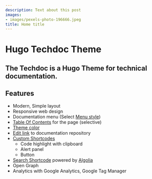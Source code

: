 ```yaml
---
description: Text about this post
images:
- images/pexels-photo-196666.jpeg
title: Home title
---
```


# Hugo Techdoc Theme

## The Techdoc is a Hugo Theme for technical documentation.

## Features

* Modern, Simple layout
* Responsive web design
* Documentation menu (Select [Menu style](getting-started/screenshot/#menu-style))
* [Table Of Contents](sample/table-of-contents/) for the page (selective)
* [Theme color](getting-started/screenshot/#theme-color)
* [Edit link](getting-started/screenshot/#edit-link) to documentation repository
* [Custom Shortcodes](sample/custom-shortcodes/)
  * Code highlight with clipboard
  * Alert panel
  * Button
* [Search Shortcode](sample/search-shortcode/) powered by [Algolia](https://www.algolia.com/)
* Open Graph
* Analytics with Google Analytics, Google Tag Manager

